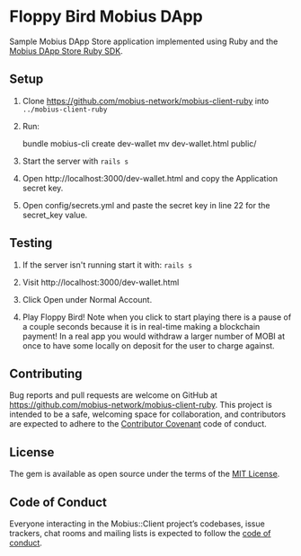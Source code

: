 # Floppy Bird Mobius DApp

Sample Mobius DApp Store application implemented using Ruby and the [Mobius DApp Store Ruby SDK](https://github.com/mobius-network/mobius-client-ruby).

## Setup

1. Clone https://github.com/mobius-network/mobius-client-ruby into `../mobius-client-ruby`

2. Run:


    bundle
    mobius-cli create dev-wallet
    mv dev-wallet.html public/
    
    
3. Start the server with `rails s`

4. Open http://localhost:3000/dev-wallet.html and copy the Application secret key.

5. Open config/secrets.yml and paste the secret key in line 22 for the secret_key value.

## Testing

1. If the server isn't running start it with: `rails s`

2. Visit http://localhost:3000/dev-wallet.html

3. Click Open under Normal Account.

4. Play Floppy Bird! Note when you click to start playing there is a pause of a couple seconds because it is in real-time making a blockchain payment! In a real app you would withdraw a larger number of MOBI at once to have some locally on deposit for the user to charge against.

## Contributing

Bug reports and pull requests are welcome on GitHub at https://github.com/mobius-network/mobius-client-ruby. This project is intended to be a safe, welcoming space for collaboration, and contributors are expected to adhere to the [Contributor Covenant](http://contributor-covenant.org) code of conduct.

## License

The gem is available as open source under the terms of the [MIT License](https://opensource.org/licenses/MIT).

## Code of Conduct

Everyone interacting in the Mobius::Client project’s codebases, issue trackers, chat rooms and mailing lists is expected to follow the [code of conduct](https://github.com/[USERNAME]/mobius-client/blob/master/CODE_OF_CONDUCT.md).
